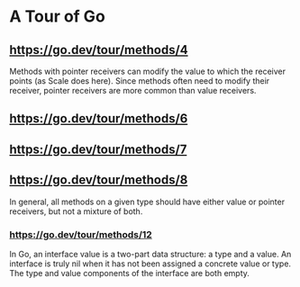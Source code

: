 # A Tour of Go

## https://go.dev/tour/methods/4
Methods with pointer receivers can modify the value to which the receiver points (as Scale does here). Since methods often need to modify their receiver, pointer receivers are more common than value receivers.

## https://go.dev/tour/methods/6
## https://go.dev/tour/methods/7
## https://go.dev/tour/methods/8
In general, all methods on a given type should have either value or pointer receivers, but not a mixture of both.

### https://go.dev/tour/methods/12
In Go, an interface value is a two-part data structure: a type and a value. 
An interface is truly nil when it has not been assigned a concrete value or type. The type and value components of the interface are both empty.
```go

```